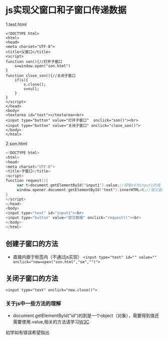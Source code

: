 ﻿# js实现父窗口和子窗口传递数据

1.test.html
	
```html(type)
<!DOCTYPE html>
<html>
<head>
<meta charset="UTF-8">
<title>父窗口</title>
<script>
function son(){//打开子窗口
	s=window.open("son.html")
}
function close_son(){//关闭子窗口
	if(s){
		s.close();
		s=null;
	}
}
</script>
</head>
<body>
<textarea id="text"></textarea><br>
<input type="button" value="打开子窗口"  onclick="son()"><br>
<input type="button" value="关闭子窗口" onclick="close_son()">
</body>
</html>
```

2.son.html
```swift
<!DOCTYPE html>
<html>
<head>
<meta charset="UTF-8">
<title>子窗口</title>
<script>
function request(){
	 var t=document.getElementById('input1').value;//获取id为input1的值
	 window.opener.document.getElementById('text').innerHTML=t;//使父窗口里id为text的区域显示t的值
}
</script>
</head>
<body>
<input type="text" id="input1"><br>
<input type="button" value="提交数据" onclick="request()"><br>
</body>
</html>
```
## 创建子窗口的方法
* 直接内嵌于标签内（不通过js实现）
``<input type="text" id="" value="" onclick="new=open("son.html","sm","")">``
## 关闭子窗口的方法

``<input type="text" onclick="new.close()">``

### 关于js中一些方法的理解
  * document.getElementById("id")的到是一个object（对象），需要得到值还需要使用.value,相关的方法请学习[W3C](http://www.w3school.com.cn/html/index.asp)
  
初学如有错误希望指出

